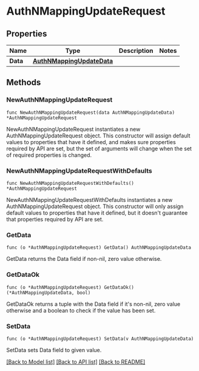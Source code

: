 # AuthNMappingUpdateRequest

## Properties

| Name     | Type                                                    | Description | Notes |
| -------- | ------------------------------------------------------- | ----------- | ----- |
| **Data** | [**AuthNMappingUpdateData**](AuthNMappingUpdateData.md) |             |

## Methods

### NewAuthNMappingUpdateRequest

`func NewAuthNMappingUpdateRequest(data AuthNMappingUpdateData) *AuthNMappingUpdateRequest`

NewAuthNMappingUpdateRequest instantiates a new AuthNMappingUpdateRequest object.
This constructor will assign default values to properties that have it defined,
and makes sure properties required by API are set, but the set of arguments
will change when the set of required properties is changed.

### NewAuthNMappingUpdateRequestWithDefaults

`func NewAuthNMappingUpdateRequestWithDefaults() *AuthNMappingUpdateRequest`

NewAuthNMappingUpdateRequestWithDefaults instantiates a new AuthNMappingUpdateRequest object.
This constructor will only assign default values to properties that have it defined,
but it doesn't guarantee that properties required by API are set.

### GetData

`func (o *AuthNMappingUpdateRequest) GetData() AuthNMappingUpdateData`

GetData returns the Data field if non-nil, zero value otherwise.

### GetDataOk

`func (o *AuthNMappingUpdateRequest) GetDataOk() (*AuthNMappingUpdateData, bool)`

GetDataOk returns a tuple with the Data field if it's non-nil, zero value otherwise
and a boolean to check if the value has been set.

### SetData

`func (o *AuthNMappingUpdateRequest) SetData(v AuthNMappingUpdateData)`

SetData sets Data field to given value.

[[Back to Model list]](../README.md#documentation-for-models) [[Back to API list]](../README.md#documentation-for-api-endpoints) [[Back to README]](../README.md)
